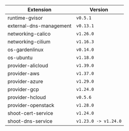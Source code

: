 | Extension      |  Version | 
| ----------- | ----------- |
|runtime-gvisor|```v0.5.1```|
|external-dns-management|```v0.13.1```|
|networking-calico|```v1.26.0```|
|networking-cilium|```v1.16.3```|
|os-gardenlinux|```v0.14.0```|
|os-ubuntu|```v1.18.0```|
|provider-alicloud|```v1.39.0```|
|provider-aws|```v1.37.0```|
|provider-azure|```v1.29.0```|
|provider-gcp|```v1.24.0```|
|provider-hcloud|```v0.5.6```|
|provider-openstack|```v1.28.0```|
|shoot-cert-service|```v1.24.0```|
|shoot-dns-service|```v1.23.0 -> v1.24.0```|

